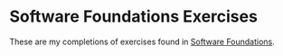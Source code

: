 # Software Foundations Exercises

These are my completions of exercises found in [Software Foundations](https://softwarefoundations.cis.upenn.edu).